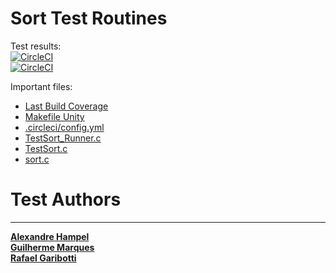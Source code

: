 # Sort Test Routines

Test results:  
[![CircleCI](https://circleci.com/gh/marquesgh2m/TCS-TF-2021-2/tree/main.svg?style=svg)](https://circleci.com/gh/marquesgh2m/TCS-TF-2021-2/tree/main)  
[![CircleCI](https://circleci.com/gh/marquesgh2m/TCS-TF-2021-2/tree/main.svg?style=shield)](https://circleci.com/gh/marquesgh2m/TCS-TF-2021-2/tree/main)  

Important files:

* [Last Build Coverage](https://htmlpreview.github.io/?https://raw.githubusercontent.com/marquesgh2m/TCS-TF-2021-2/main/Unity/examples/sort/coverage/index.html)
* [Makefile Unity](Unity/examples/sort/makefile)
* [.circleci/config.yml](.circleci/config.yml)
* [TestSort_Runner.c](Unity/examples/sort/test/test_runners/TestSort_Runner.c)
* [TestSort.c](Unity/examples/sort/test/TestSort.c)
* [sort.c](Unity/examples/sort/src/sort.c)

# Test Authors
------
[**Alexandre Hampel**](https://br.linkedin.com/)  
[**Guilherme Marques**](https://br.linkedin.com/)  
[**Rafael Garibotti**](https://br.linkedin.com/in/rafaelgaribotti) 
